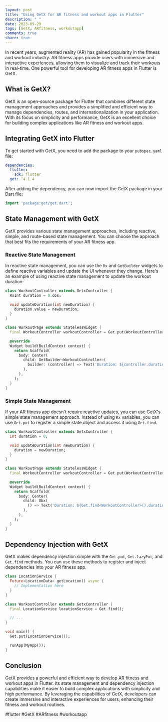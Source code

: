 ```yaml
---
layout: post
title: "Using GetX for AR fitness and workout apps in Flutter"
description: " "
date: 2023-09-29
tags: [GetX, ARfitness, workoutapp]
comments: true
share: true
---
```


In recent years, augmented reality (AR) has gained popularity in the fitness and workout industry. AR fitness apps provide users with immersive and interactive experiences, allowing them to visualize and track their workouts in real-time. One powerful tool for developing AR fitness apps in Flutter is GetX.

## What is GetX?

GetX is an open-source package for Flutter that combines different state management approaches and provides a simplified and efficient way to manage dependencies, routes, and internationalization in your application. With its focus on simplicity and performance, GetX is an excellent choice for building complex applications like AR fitness and workout apps.

## Integrating GetX into Flutter

To get started with GetX, you need to add the package to your `pubspec.yaml` file:

```yaml
dependencies:
  flutter:
    sdk: flutter
  get: ^4.1.4
```

After adding the dependency, you can now import the GetX package in your Dart file:

```dart
import 'package:get/get.dart';
```

## State Management with GetX

GetX provides various state management approaches, including reactive, simple, and route-based state management. You can choose the approach that best fits the requirements of your AR fitness app.

### Reactive State Management

In reactive state management, you can use the `Rx` and `GetBuilder` widgets to define reactive variables and update the UI whenever they change. Here's an example of using reactive state management to update the workout duration:

```dart
class WorkoutController extends GetxController {
  RxInt duration = 0.obs;

  void updateDuration(int newDuration) {
    duration.value = newDuration;
  }
}

class WorkoutPage extends StatelessWidget {
  final WorkoutController workoutController = Get.put(WorkoutController());

  @override
  Widget build(BuildContext context) {
    return Scaffold(
      body: Center(
        child: GetBuilder<WorkoutController>(
          builder: (controller) => Text('Duration: ${controller.duration.value}'),
        ),
      ),
    );
  }
}
```

### Simple State Management

If your AR fitness app doesn't require reactive updates, you can use GetX's simple state management approach. Instead of using `Rx` variables, you can use `Get.put` to register a simple state object and access it using `Get.find`.

```dart
class WorkoutController extends GetxController {
  int duration = 0;

  void updateDuration(int newDuration) {
    duration = newDuration;
  }
}

class WorkoutPage extends StatelessWidget {
  final WorkoutController workoutController = Get.put(WorkoutController());

  @override
  Widget build(BuildContext context) {
    return Scaffold(
      body: Center(
        child: Obx(
          () => Text('Duration: ${Get.find<WorkoutController>().duration}'),
        ),
      ),
    );
  }
}
```

## Dependency Injection with GetX

GetX makes dependency injection simple with the `Get.put`, `Get.lazyPut`, and `Get.find` methods. You can use these methods to register and inject dependencies into your AR fitness app.

```dart
class LocationService {
  Future<LocationData> getLocation() async {
    // Implementation here
  }
}

class WorkoutController extends GetxController {
  final LocationService locationService = Get.find();

  // ...
}

void main() {
  Get.put(LocationService());

  runApp(MyApp());
}
```

## Conclusion

GetX provides a powerful and efficient way to develop AR fitness and workout apps in Flutter. Its state management and dependency injection capabilities make it easier to build complex applications with simplicity and high performance. By leveraging the capabilities of GetX, developers can create immersive and interactive experiences for users, enhancing their fitness and workout routines.

#flutter #GetX #ARfitness #workoutapp